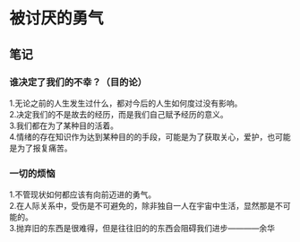 # 被讨厌的勇气

## 笔记
### 谁决定了我们的不幸？（目的论）
 1.无论之前的人生发生过什么，都对今后的人生如何度过没有影响。  
 2.决定我们的不是故去的经历，而是我们自己赋予经历的意义。  
 3.我们都在为了某种目的活着。  
 4.情绪的存在知识作为达到某种目的的手段，可能是为了获取关心，爱护，也可能是为了报复痛苦。  
### 一切的烦恼
 1.不管现状如何都应该有向前迈进的勇气。  
 2.在人际关系中，受伤是不可避免的，除非独自一人在宇宙中生活，显然那是不可能的。  
 3.抛弃旧的东西是很难得，但是往往旧的的东西会阻碍我们进步————余华  
